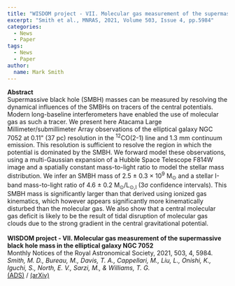 ```yaml
---
title: "WISDOM project - VII. Molecular gas measurement of the supermassive black hole mass in the elliptical galaxy NGC 7052"
excerpt: "Smith et al., MNRAS, 2021, Volume 503, Issue 4, pp.5984"
categories:
  - News
  - Paper
tags:
  - News
  - Paper
author:
  name: Mark Smith  
---
```




<b>Abstract</b><br>
Supermassive black hole (SMBH) masses can be measured by resolving the dynamical influences of the SMBHs on tracers of the central potentials. Modern long-baseline interferometers have enabled the use of molecular gas as such a tracer. We present here Atacama Large Millimeter/submillimeter Array observations of the elliptical galaxy NGC 7052 at 0.11" (37 pc) resolution in the <SUP>12</SUP>CO(2-1) line and 1.3 mm continuum emission. This resolution is sufficient to resolve the region in which the potential is dominated by the SMBH. We forward model these observations, using a multi-Gaussian expansion of a Hubble Space Telescope F814W image and a spatially constant mass-to-light ratio to model the stellar mass distribution. We infer an SMBH mass of 2.5 ± 0.3 × 10<SUP>9</SUP> M<SUB>⊙</SUB> and a stellar I-band mass-to-light ratio of 4.6 ± 0.2 M<SUB>⊙</SUB>/L<SUB>⊙,I</SUB> (3σ confidence intervals). This SMBH mass is significantly larger than that derived using ionized gas kinematics, which however appears significantly more kinematically disturbed than the molecular gas. We also show that a central molecular gas deficit is likely to be the result of tidal disruption of molecular gas clouds due to the strong gradient in the central gravitational potential.<br>
<br>
<b>WISDOM project - VII. Molecular gas measurement of the supermassive black hole mass in the elliptical galaxy NGC 7052</b><br>
Monthly Notices of the Royal Astronomical Society, 2021, 503, 4, 5984.<br>
<i>Smith, M. D., Bureau, M., Davis, T. A., Cappellari, M., Liu, L., Onishi, K., Iguchi, S., North, E. V., Sarzi, M., & Williams, T. G.</i><br>
<a href="https://ui.adsabs.harvard.edu/abs/2021MNRAS.503.5984S">(ADS)</a> / <a href="https://arxiv.org/abs/2103.08920">(arXiv)</a>


<!-- <figure style="width: 500px" class="align-center">
  <img src="{{ site.url }}{{ site.baseurl }}/assets/images/NGC708_moment012.png" alt="">
  <figcaption>CO(2-1) integrated intensity, intensity-weighted mean line-of-sight velocity and velocity dispersion in NGC0708.</figcaption>
</figure> -->